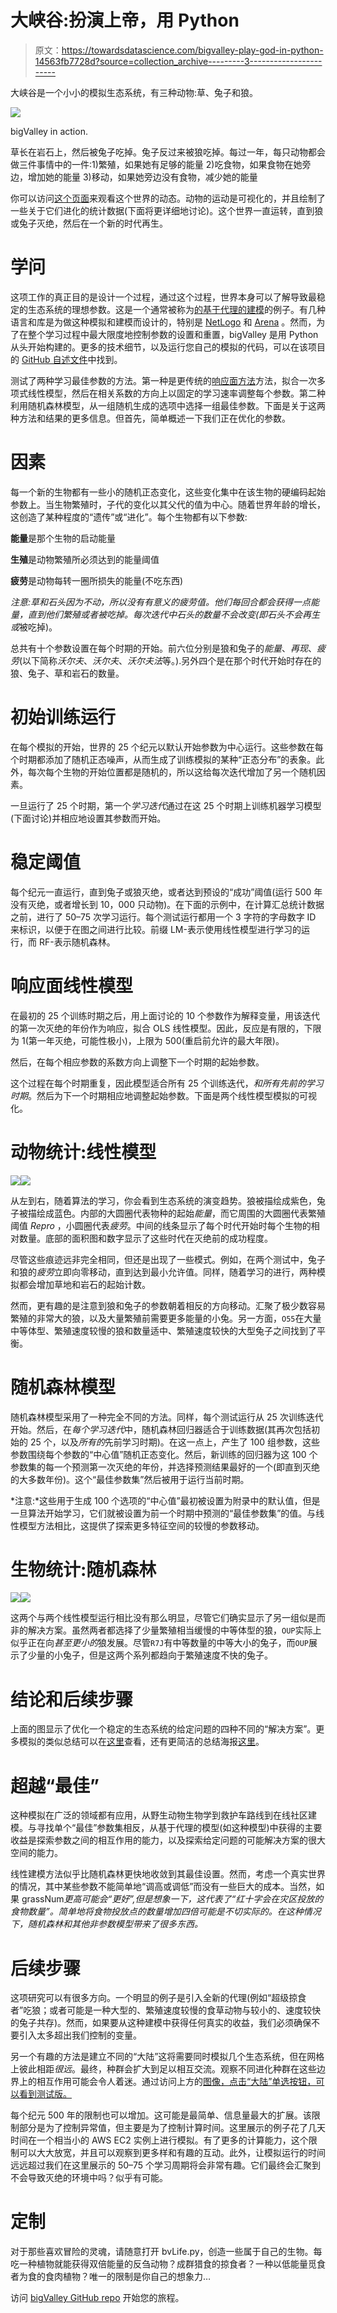 # 大峡谷:扮演上帝，用 Python

> 原文：<https://towardsdatascience.com/bigvalley-play-god-in-python-14563fb7728d?source=collection_archive---------3----------------------->

大峡谷是一个小小的模拟生态系统，有三种动物:草、兔子和狼。

![](img/118f3af021eddeff9846fee0fbd44262.png)

bigValley in action.

草长在岩石上，然后被兔子吃掉。兔子反过来被狼吃掉。每过一年，每只动物都会做三件事情中的一件:1)繁殖，如果她有足够的能量 2)吃食物，如果食物在她旁边，增加她的能量 3)移动，如果她旁边没有食物，减少她的能量

你可以访问[这个页面](https://seth127.github.io/bigValley/)来观看这个世界的动态。动物的运动是可视化的，并且绘制了一些关于它们进化的统计数据(下面将更详细地讨论)。这个世界一直运转，直到狼或兔子灭绝，然后在一个新的时代再生。

# 学问

这项工作的真正目的是设计一个过程，通过这个过程，世界本身可以了解导致最稳定的生态系统的理想参数。这是一个通常被称为[的基于代理的建模](https://en.wikipedia.org/wiki/Agent-based_model)的例子。有几种语言和库是为做这种模拟和建模而设计的，特别是 [NetLogo](https://ccl.northwestern.edu/netlogo/) 和 [Arena](https://www.arenasimulation.com/support/entry/solving-agent-based-problems-with-arena) 。然而，为了在整个学习过程中最大限度地控制参数的设置和重置，bigValley 是用 Python 从头开始构建的。更多的技术细节，以及运行您自己的模拟的代码，可以在该项目的 [GitHub 自述文件](https://github.com/seth127/seth127.github.io/blob/master/bigValley/README.md)中找到。

测试了两种学习最佳参数的方法。第一种是更传统的[响应面方法](https://en.wikipedia.org/wiki/Response_surface_methodology)方法，拟合一次多项式线性模型，然后在相关系数的方向上以固定的学习速率调整每个参数。第二种利用随机森林模型，从一组随机生成的选项中选择一组最佳参数。下面是关于这两种方法和结果的更多信息。但首先，简单概述一下我们正在优化的参数。

# 因素

每一个新的生物都有一些小的随机正态变化，这些变化集中在该生物的硬编码起始参数上。当生物繁殖时，子代的变化以其父代的值为中心。随着世界年龄的增长，这创造了某种程度的“遗传”或“进化”。每个生物都有以下参数:

**能量**是那个生物的启动能量

**生殖**是动物繁殖所必须达到的能量阈值

**疲劳**是动物每转一圈所损失的能量(不吃东西)

*注意:*草和石头因为不动，所以没有有意义的疲劳值。他们每回合都会获得一点能量，直到他们繁殖或者被吃掉。每次迭代中石头的数量不会改变(即石头不会再生*或*被吃掉)。

总共有十个参数设置在每个时期的开始。前六位分别是狼和兔子的*能量*、*再现*、*疲劳*(以下简称*沃尔夫*、*沃尔夫*、*沃尔夫法*等。).另外四个是在那个时代开始时存在的狼、兔子、草和岩石的数量。

# 初始训练运行

在每个模拟的开始，世界的 25 个纪元以默认开始参数为中心运行。这些参数在每个时期都添加了随机正态噪声，从而生成了训练模拟的某种“正态分布”的表象。此外，每次每个生物的开始位置都是随机的，所以这给每次迭代增加了另一个随机因素。

一旦运行了 25 个时期，第一个*学习迭代*通过在这 25 个时期上训练机器学习模型(下面讨论)并相应地设置其参数而开始。

# 稳定阈值

每个纪元一直运行，直到兔子或狼灭绝，或者达到预设的“成功”阈值(运行 500 年没有灭绝，或者增长到 10，000 只动物)。在下面的示例中，在计算汇总统计数据之前，进行了 50–75 次学习运行。每个测试运行都用一个 3 字符的字母数字 ID 来标识，以便于在图之间进行比较。前缀 LM-表示使用线性模型进行学习的运行，而 RF-表示随机森林。

# 响应面线性模型

在最初的 25 个训练时期之后，用上面讨论的 10 个参数作为解释变量，用该迭代的第一次灭绝的年份作为响应，拟合 OLS 线性模型。因此，反应是有限的，下限为 1(第一年灭绝，可能性极小)，上限为 500(重启前允许的最大年限)。

然后，在每个相应参数的系数方向上调整下一个时期的起始参数。

这个过程在每个时期重复，因此模型适合所有 25 个训练迭代，*和所有先前的学习时期*。然后为下一个时期相应地调整起始参数。下面是两个线性模型模拟的可视化。

# 动物统计:线性模型

![](img/159c38c73d29c5d226a522a22467178a.png)![](img/075d152ed3cfd61968f62001c3adac1b.png)

从左到右，随着算法的学习，你会看到生态系统的演变趋势。狼被描绘成紫色，兔子被描绘成蓝色。内部的大圆圈代表物种的起始*能量*，而它周围的大圆圈代表繁殖阈值 *Repro* ，小圆圈代表*疲劳*。中间的线条显示了每个时代开始时每个生物的相对数量。底部的面积图和数字显示了这些时代在灭绝前的成功程度。

尽管这些痕迹远非完全相同，但还是出现了一些模式。例如，在两个测试中，兔子和狼的*疲劳*立即向零移动，直到达到最小允许值。同样，随着学习的进行，两种模拟都会增加草地和岩石的起始计数。

然而，更有趣的是注意到狼和兔子的参数朝着相反的方向移动。汇聚了极少数容易繁殖的非常大的狼，以及大量繁殖前需要更多能量的小兔。另一方面，`O55`在大量中等体型、繁殖速度较慢的狼和数量适中、繁殖速度较快的大型兔子之间找到了平衡。

# 随机森林模型

随机森林模型采用了一种完全不同的方法。同样，每个测试运行从 25 次训练迭代开始。然后，在*每个学习迭代*中，随机森林回归器适合于训练数据(其再次包括初始的 25 个，以及*所有的*先前学习时期)。在这一点上，产生了 100 组参数，这些参数围绕每个参数的“中心值”随机正态变化。然后，新训练的回归器为这 100 个参数集的每一个预测第一次灭绝的年份，并选择预测结果最好的一个(即直到灭绝的大多数年份)。这个“最佳参数集”然后被用于运行当前时期。

*注意:*这些用于生成 100 个选项的“中心值”最初被设置为附录中的默认值，但是一旦算法开始学习，它们就被设置为前一个时期中预测的“最佳参数集”的值。与线性模型方法相比，这提供了探索更多特征空间的较慢的参数移动。

# 生物统计:随机森林

![](img/6c8eb5eb9c5302ee77cc1116b03dd8ca.png)![](img/b8b5c3d5d32c0c32b2b1a228320f9be3.png)

这两个与两个线性模型运行相比没有那么明显，尽管它们确实显示了另一组似是而非的解决方案。虽然两者都选择了少量繁殖相当缓慢的中等体型的狼，`OUP`实际上似乎正在向*甚至更小的*狼发展。尽管`R7J`有中等数量的中等大小的兔子，而`OUP`展示了少量的小兔子，但是这两个系列都趋向于繁殖速度不快的兔子。

# 结论和后续步骤

上面的图显示了优化一个稳定的生态系统的给定问题的四种不同的“解决方案”。更多模拟的类似总结可以在[这里](https://seth127.github.io/bigValley/bigValley-summaries.html)查看，还有更简洁的总结海报[这里](https://seth127.github.io/bigValley/bigValleyPoster.pdf)。

# 超越“最佳”

这种模拟在广泛的领域都有应用，从野生动物生物学到救护车路线到在线社区建模。与寻找单个“最佳”参数集相反，从基于代理的模型(如这种模型)中获得的主要收益是探索参数之间的相互作用的能力，以及探索给定问题的可能解决方案的很大空间的能力。

线性建模方法似乎比随机森林更快地收敛到其最佳设置。然而，考虑一个真实世界的情况，其中某些参数不能简单地“调高或调低”而没有一些巨大的成本。当然，如果 grassNum*更高可能会“更好”,但是想象一下，这代表了“红十字会在灾区投放的食物数量”。简单地将食物投放点的数量增加四倍可能是不切实际的。在这种情况下，随机森林和其他非参数模型带来了很多东西。*

# 后续步骤

这项研究可以有很多方向。一个明显的例子是引入全新的代理(例如“超级掠食者”吃狼；或者可能是一种大型的、繁殖速度较慢的食草动物与较小的、速度较快的兔子共存)。然而，如果要从这种建模中获得任何真实的收益，我们必须确保不要引入太多超出我们控制的变量。

另一个有趣的方法是建立不同的“大陆”这将需要同时模拟几个生态系统，但在网格上彼此相距*很远*。最终，种群会扩大到足以相互交流。观察不同进化种群在这些边界上的相互作用可能会令人着迷。通过访问上方的[图像，点击“大陆”单选按钮，可以看到测试版。](https://seth127.github.io/bigValley/)

每个纪元 500 年的限制也可以增加。这可能是最简单、信息量最大的扩展。该限制部分是为了控制异常值，但主要是为了控制计算时间。这里展示的例子花了几天时间在一个相当小的 AWS EC2 实例上进行模拟。有了更多的计算能力，这个限制可以大大放宽，并且可以观察到更多样和有趣的互动。此外，让模拟运行的时间远远超过我们在这里展示的 50–75 个学习周期将会非常有趣。它们最终会汇聚到不会导致灭绝的环境中吗？似乎有可能。

# 定制

对于那些喜欢冒险的灵魂，请随意打开 bvLife.py，创造一些属于自己的生物。每吃一种植物就能获得双倍能量的反刍动物？成群猎食的掠食者？一种以低能量觅食者为食的食肉植物？唯一的限制是你自己的想象力…

访问 [bigValley GitHub repo](https://github.com/seth127/seth127.github.io/tree/master/bigValley) 开始您的旅程。